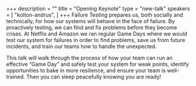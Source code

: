 +++
description = ""
title = "Opening Keynote"
type = "new-talk"
speakers = [
        "kolton-andrus",
]
+++
Failure Testing prepares us, both socially and technically, for how our systems will behave in the face of failure. By proactively testing, we can find and fix problems before they become crises. At Netflix and Amazon we ran regular Game Days where we would test our system for failures in order to find problems, save us from future incidents, and train our teams how to handle the unexpected.

This talk will walk through the process of how your team can run an effective “Game Day” and safely test your system for weak points, identify opportunities to bake in more resilience, and ensure your team is well-trained. Then you can sleep peacefully knowing you are ready!